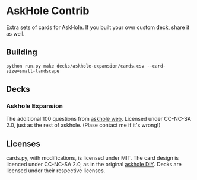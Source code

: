 # AskHole Contrib
Extra sets of cards for AskHole. If you built your own custom deck, share it as well.

## Building
```
python run.py make decks/askhole-expansion/cards.csv --card-size=small-landscape
```

## Decks
### Askhole Expansion
The additional 100 questions from [askhole web](https://github.com/rothos/askhole-web).
Licensed under CC-NC-SA 2.0, just as the rest of askhole. (Plase contact me if it's wrong!)

## Licenses
cards.py, with modifications, is licensed under MIT.
The card design is licenced under CC-NC-SA 2.0, as in the original [askhole DIY](https://github.com/rothos/askhole-diy/blob/master/diy_askhole.pdf).
Decks are licensed under their respective licenses.